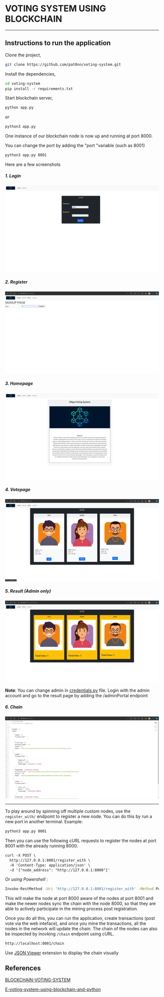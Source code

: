 # VOTING SYSTEM USING BLOCKCHAIN

---

## Instructions to run the application

Clone the project,

```sh
git clone https://github.com/pat0nn/voting-system.git
```

Install the dependencies,

```sh
cd voting-system
pip install -r requirements.txt
```

Start blockchain server,
```sh
python app.py
```
*or*
```sh
python3 app.py
```

One instance of our blockchain node is now up and running at port 8000.

You can change the port by adding the "port "variable (such as 8001)
```sh
python3 app.py 8001
```
Here are a few screenshots

##### 1. Login

![image.png](./img/login.png)

##### 2. Register

![image.png](./img/register.png)

##### 3. Homepage

![image.png](./img/homepage.png)

##### 4. Votepage

![image.png](./img/vote.png)

##### 5. Result (Admin only)

![image.png](./img/result.png)

**Note**: You can change admin in [credentials.py](./credentials.py) file. Login with the admin account and go to the result page by adding the /adminPortal endpoint

##### 6. Chain

![image.png](./img/chain.png)



***

To play around by spinning off multiple custom nodes, use the `register_with/` endpoint to register a new node. You can do this by run a new port in another terminal.
Example:
```sh
python3 app.py 8001
```
Then you can use the following cURL requests to register the nodes at port 8001 with the already running 8000.
```
curl -X POST \
  http://127.0.0.1:8001/register_with \
  -H 'Content-Type: application/json' \
  -d '{"node_address": "http://127.0.0.1:8000"}'
```
*Or using Powershell :*

```sh
Invoke-RestMethod -Uri 'http://127.0.0.1:8001/register_with' -Method Post -Headers @{'Content-Type'='application/json'} -Body '{"node_address": "http://127.0.0.1:8000"}'

```
This will make the node at port 8000 aware of the nodes at port 8001 and make the newer nodes sync the chain with the node 8000, so that they are able to actively participate in the mining process post registration.

Once you do all this, you can run the application, create transactions (post vote via the web inteface), and once you mine the transactions, all the nodes in the network will update the chain. The chain of the nodes can also be inspected by inovking `/chain` endpoint using cURL.

```sh
http://localhost:8001/chain
```



Use [JSON Viewer](https://chromewebstore.google.com/detail/json-viewer/gbmdgpbipfallnflgajpaliibnhdgobh) extension  to display the chain visually
## References
[BLOCKCHAIN-VOTING-SYSTEM](https://github.com/hariharan1412/BLOCKCHAIN-VOTING-SYSTEM.git)

[E-voting-system-using-blockchain-and-python](https://github.com/ramesh-adhikari/E-voting-system-using-blockchain-and-python)
